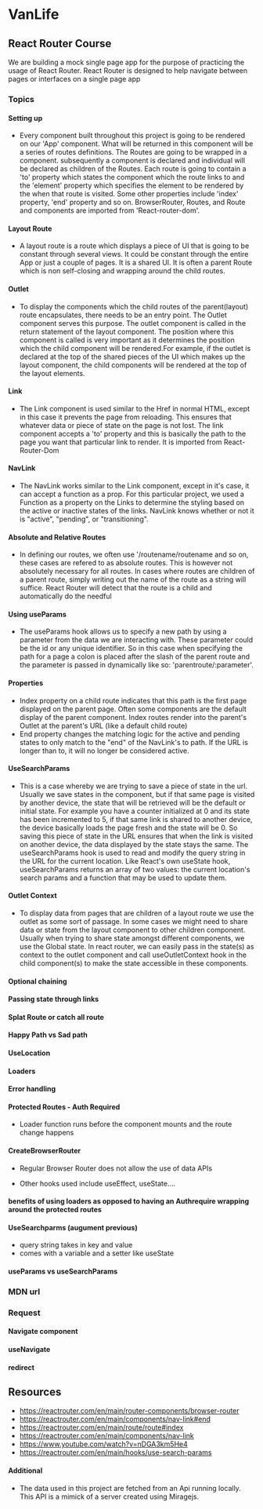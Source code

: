 # VanLife

## React Router Course
We are building a mock single page app for the purpose of practicing the usage of React Router. React Router is designed to help navigate between pages or interfaces on a single page app

### Topics
#### Setting up
- Every component built throughout this project is going to be rendered on our 'App' component. What will be returned in this component will be a series of routes definitions. The Routes are going to be wrapped in a <BrowserRouter><BrowserRouter/> component. subsequently a <Routes><Routes/> component is declared and individual <Route> will be declared as children of the Routes. Each route is going to contain a 'to' property which states the component which the route links to and the 'element' property which specifies the element to be rendered by the when that route is visited. Some other properties include 'index' property, 'end' property and so on. BrowserRouter, Routes, and Route and components are imported from 'React-router-dom'.

#### Layout Route 
- A layout route is a route which displays a piece of UI that is going to be constant through several views. It could be constant through the entire App or just a couple of pages. It is a shared UI. It is often a parent Route which is non self-closing and wrapping around the child routes.

#### Outlet
- To display the components which the child routes of the parent(layout) route encapsulates, there needs to be an entry point. The Outlet component serves this purpose. The outlet component is called in the return statement of the layout component. The position where this component is called is very important as it determines the position which the child component will be rendered.For example, if the outlet is declared at the top of the shared pieces of the UI which makes up the layout component, the child components will be rendered at the top of the layout elements. 

#### Link
- The Link component is used similar to the Href in normal HTML, except in this case it prevents the page from reloading. This ensures that whatever data or piece of state on the page is not lost. The link component accepts a 'to' property and this is basically the path to the page you want that particular link to render. It is imported from React-Router-Dom

#### NavLink
- The NavLink works similar to the Link component, except in it's case, it can accept a function as a prop. For this particular project, we used a Function as a property on the Links to determine the styling based on the active or inactive states of the links. NavLink knows whether or not it is "active", "pending", or "transitioning".

#### Absolute and Relative Routes
- In defining our routes, we often use '/routename/routename and so on, these cases are refered to as absolute routes. This is however not absolutely necessary for all routes. In cases where routes are children of a parent route, simply writing out the name of the route as a string will suffice. React Router will detect that the route is a child and automatically do the needful

#### Using useParams
- The useParams hook allows us to specify a new path by using a parameter from the data we are interacting with. These parameter could be the id or any unique identifier. So in this case when specifying the path for a page a colon is placed after the slash of the parent route and the parameter is passed in dynamically like so: 'parentroute/:parameter'.   


#### Properties
- Index property on a child route indicates that this path is the first page displayed on the parent page. Often some components are the default display of the parent component. Index routes render into the parent's Outlet at the parent's URL (like a default child route)
- End property changes the matching logic for the active and pending states to only match to the "end" of the NavLink's to path. If the URL is longer than to, it will no longer be considered active.


#### UseSearchParams
- This is a case whereby we are trying to save a piece of state in the url. Usually we save states in the component, but if that same page is visited by another device, the state that will be retrieved will be the default or initial state. For example you have a counter initialized at 0 and its state has been incremented to 5, if that same link is shared to another device, the device basically loads the page fresh and the state will be 0. So saving this piece of state in the URL ensures that when the link is visited on another device, the data displayed by the state stays the same. The useSearchParams hook is used to read and modify the query string in the URL for the current location. Like React's own useState hook, useSearchParams returns an array of two values: the current location's search params and a function that may be used to update them. 

#### Outlet Context
- To display data from pages that are children of a layout route we use the outlet as some sort of passage. In some cases we might need to share data or state from the layout component to other children component. Usually when trying to share state amongst different components, we use the Global state. In react router, we can easily pass in the state(s) as  context to the outlet component and call useOutletContext hook in the child component(s) to make the state accessible in these components.


#### Optional chaining
#### Passing state through links
#### Splat Route or catch all route
#### Happy Path vs Sad path 
#### UseLocation
#### Loaders
#### Error handling
#### Protected Routes - Auth Required
- Loader function runs before the component mounts and the route change happens
#### CreateBrowserRouter
- Regular Browser Router does not allow the use of data APIs

- Other hooks used include useEffect, useState....

#### benefits of using loaders as opposed to having an Authrequire wrapping around the protected routes

#### UseSearchparms (augument previous)
- query string takes in key and value
- comes with a variable and a setter like useState

#### useParams vs useSearchParams

### MDN url

### Request

#### Navigate component

#### useNavigate
#### redirect

## Resources
- https://reactrouter.com/en/main/router-components/browser-router
- https://reactrouter.com/en/main/components/nav-link#end
- https://reactrouter.com/en/main/route/route#index
- https://reactrouter.com/en/main/components/nav-link
- https://www.youtube.com/watch?v=nDGA3km5He4
- https://reactrouter.com/en/main/hooks/use-search-params

#### Additional
- The data used in this project are fetched from an Api running locally. This API is a mimick of a server created using Miragejs.  